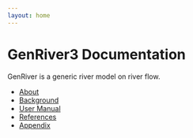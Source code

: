 ```yaml
---
layout: home
---
```


<h1>Gen<b>River</b>3 Documentation</h1>  

GenRiver is a generic river model on river flow.

* [About](https://degi.github.io/genriver/about/)
* [Background](https://degi.github.io/genriver/background/)
* [User Manual](https://degi.github.io/genriver/manual/)
* [References](https://degi.github.io/genriver/references/)
* [Appendix](https://degi.github.io/genriver/appendix/)
